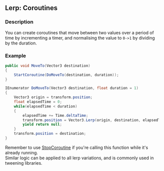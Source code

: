 ## Lerp: Coroutines
### Description
You can create coroutines that move between two values over a period of time by incrementing a timer, and normalising the value to `0->1` by dividing by the duration.

### Example

```csharp
public void MoveTo(Vector3 destination)
{
    StartCoroutine(DoMoveTo(destination, duration));
}

IEnumerator DoMoveTo(Vector3 destination, float duration = 1)
{
    Vector3 origin = transform.position;
    float elapsedTime = 0;
    while(elapsedTime < duration)
    {
        elapsedTime += Time.deltaTime;
        transform.position = Vector3.Lerp(origin, destination, elapsedTime / duration);
        yield return null;
    }
    transform.position = destination;
}
```

Remember to use [StopCoroutine](../../Coroutines/StopCoroutine.md) if you're calling this function while it's already running.  
Similar logic can be applied to all lerp variations, and is commonly used in tweening libraries.